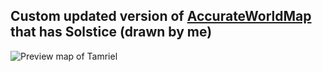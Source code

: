 ## Custom updated version of [AccurateWorldMap](https://www.esoui.com/downloads/info3377-AccurateWorldMap.html) that has Solstice (drawn by me)
<img src="./tiles/tamriel/result.png" alt="Preview map of Tamriel" />